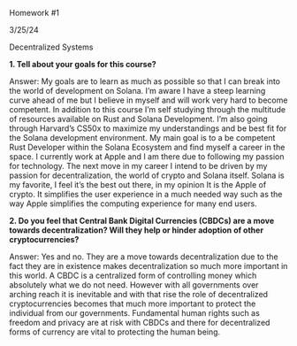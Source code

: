 Homework #1 

3/25/24

Decentralized Systems

**1. Tell about your goals for this course?**

Answer: My goals are to learn as much as possible so that I can break into the world of development on Solana. I’m aware I have a steep learning curve ahead of me but I believe in myself and will work very hard to become competent. In addition to this course I’m self studying through the multitude of resources available on Rust and Solana Development. I’m also going through Harvard’s CS50x to maximize my understandings and be best fit for the Solana development environment. My main goal is to a be competent Rust Developer within the Solana Ecosystem and find myself a career in the space. I currently work at Apple and I am there due to following my passion for technology. The next move in my career I intend to be driven by my passion for decentralization, the world of crypto and Solana itself. Solana is my favorite, I feel it’s the best out there, in my opinion It is the Apple of crypto. It simplifies the user experience in a much needed way such as the way Apple simplifies the computing experience for many end users. 


**2. Do you feel that Central Bank Digital Currencies (CBDCs) are a move towards decentralization? Will they help or hinder adoption of other cryptocurrencies?**


Answer: Yes and no. They are a move towards decentralization due to the fact they are in existence makes decentralization so much more important in this world. A CBDC is a centralized form of controlling money which absolutely what we do not need. However with all governments over arching reach it is inevitable and with that rise the role of decentralized cryptocurrencies becomes that much more important to protect the individual from our governments. Fundamental human rights such as freedom and privacy are at risk with CBDCs and there for decentralized forms of currency are vital to protecting the human being.
